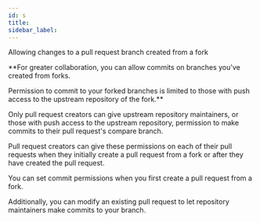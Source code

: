 ```yaml
---
id: s
title:
sidebar_label:
---
```


Allowing changes to a pull request branch created from a fork

**For greater collaboration, you can allow commits on branches you've created from forks.

Permission to commit to your forked branches is limited to those with push access to the upstream repository of the fork.**

Only pull request creators can give upstream repository maintainers, or those with push access to the upstream repository, permission to make commits to their pull request's compare branch.

Pull request creators can give these permissions on each of their pull requests when they initially create a pull request from a fork or after they have created the pull request.

You can set commit permissions when you first create a pull request from a fork.

Additionally, you can modify an existing pull request to let repository maintainers make commits to your branch.
